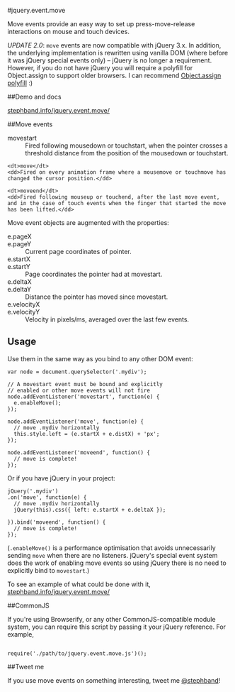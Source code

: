 #jquery.event.move

Move events provide an easy way to set up press-move-release interactions on
mouse and touch devices.

*UPDATE 2.0*: `move` events are now compatible with jQuery 3.x. In addition, the
underlying implementation is rewritten using vanilla DOM (where before it
was jQuery special events only) – jQuery is no longer a requirement. However,
if you do not have jQuery you will require a polyfill for Object.assign to
support older browsers. I can recommend <a href="https://github.com/cruncher/object.assign">Object.assign polyfill</a> :)

##Demo and docs

<a href="http://stephband.info/jquery.event.move/">stephband.info/jquery.event.move/</a>

##Move events

<dl>
	<dt>movestart</dt>
	<dd>Fired following mousedown or touchstart, when the pointer crosses a threshold distance from the position of the mousedown or touchstart.</dd>
	
	<dt>move</dt>
	<dd>Fired on every animation frame where a mousemove or touchmove has changed the cursor position.</dd>
	
	<dt>moveend</dt>
	<dd>Fired following mouseup or touchend, after the last move event, and in the case of touch events when the finger that started the move has been lifted.</dd>
</dl>

Move event objects are augmented with the properties:

<dl>
  <dt>e.pageX<br/>e.pageY</dt>
  <dd>Current page coordinates of pointer.</dd>
  
  <dt>e.startX<br/>e.startY</dt>
  <dd>Page coordinates the pointer had at movestart.</dd>
  
  <dt>e.deltaX<br/>e.deltaY</dt>
  <dd>Distance the pointer has moved since movestart.</dd>

  <dt>e.velocityX<br/>e.velocityY</dt>
  <dd>Velocity in pixels/ms, averaged over the last few events.</dd>
</dl>

## Usage

Use them in the same way as you bind to any other DOM event:

    var node = document.querySelector('.mydiv');
    
    // A movestart event must be bound and explicitly
    // enabled or other move events will not fire
    node.addEventListener('movestart', function(e) {
      e.enableMove();
    });
    
    node.addEventListener('move', function(e) {
      // move .mydiv horizontally
      this.style.left = (e.startX + e.distX) + 'px';
    });
    
    node.addEventListener('moveend', function() {
      // move is complete!
    });

Or if you have jQuery in your project:

    jQuery('.mydiv')
    .on('move', function(e) {
      // move .mydiv horizontally
      jQuery(this).css({ left: e.startX + e.deltaX });
    
    }).bind('moveend', function() {
      // move is complete!
    });

(`.enableMove()` is a performance optimisation that avoids unnecessarily
sending `move` when there are no listeners. jQuery's special event system
does the work of enabling move events so using jQuery there is no need to
explicitly bind to `movestart`.)

To see an example of what could be done with it, <a href="http://stephband.info/jquery.event.move/">stephband.info/jquery.event.move/</a>

##CommonJS

If you're using Browserify, or any other CommonJS-compatible module system,
you can require this script by passing it your jQuery reference. For example,

<pre><code class="js">
require('./path/to/jquery.event.move.js')();
</code></pre>

##Tweet me

If you use move events on something interesting, tweet me <a href="http://twitter.com/stephband">@stephband</a>!
